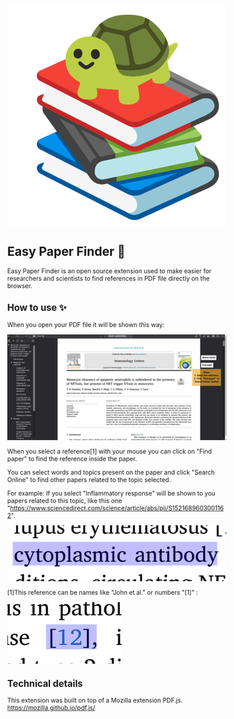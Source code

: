 ![alt text](./Turtle.png)

# Easy Paper Finder 🐢

Easy Paper Finder is an open source extension used to make easier for researchers and scientists to find references in PDF file directly on the browser.

## How to use ✨

When you open your PDF file it will be shown this way:

![alt text](./EasyPaperFinder-Images/pdfView.png)

When you select a reference[1] with your mouse you can click on "Find paper" to find the reference inside the paper.

You can select words and topics present on the paper and click "Search Online" to find other papers related to the topic selected.

For example: If you select "Inflammatory response" will be shown to you papers related to this topic, like this one "https://www.sciencedirect.com/science/article/abs/pii/S1521689603001162".

![alt text](./EasyPaperFinder-Images/selectedTopic.png)

[1]This reference can be names like "John et al." or numbers "[1]" :

![alt text](./EasyPaperFinder-Images/selectedReference.png)

## Technical details

This extension was built on top of a Mozilla extension PDF.js.
https://mozilla.github.io/pdf.js/
